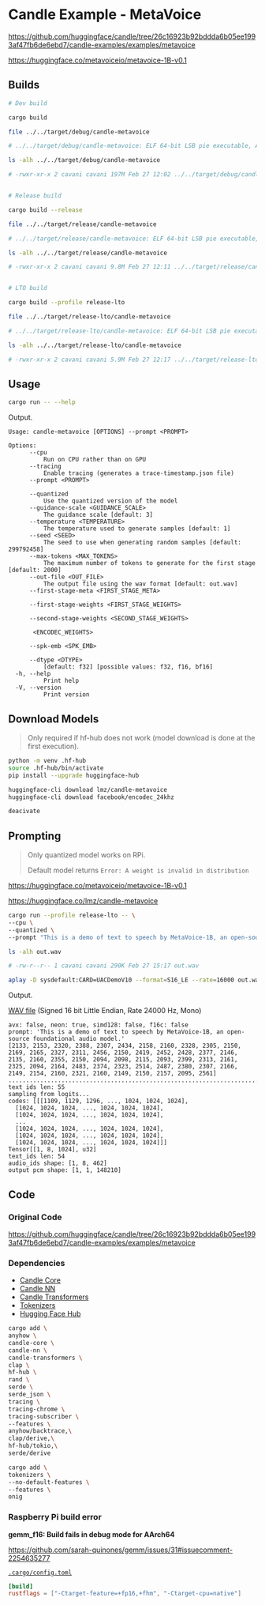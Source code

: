 # Candle Example - MetaVoice

<https://github.com/huggingface/candle/tree/26c16923b92bddda6b05ee1993af47fb6de6ebd7/candle-examples/examples/metavoice>

<https://huggingface.co/metavoiceio/metavoice-1B-v0.1>

## Builds

```sh
# Dev build

cargo build

file ../../target/debug/candle-metavoice

# ../../target/debug/candle-metavoice: ELF 64-bit LSB pie executable, ARM aarch64, version 1 (SYSV), dynamically linked, interpreter /lib/ld-linux-aarch64.so.1, BuildID[sha1]=a24e15ed4b4d1e5f33cde7fda13294b758ac9631, for GNU/Linux 3.7.0, with debug_info, not stripped

ls -alh ../../target/debug/candle-metavoice

# -rwxr-xr-x 2 cavani cavani 197M Feb 27 12:02 ../../target/debug/candle-metavoice


# Release build

cargo build --release

file ../../target/release/candle-metavoice

# ../../target/release/candle-metavoice: ELF 64-bit LSB pie executable, ARM aarch64, version 1 (SYSV), dynamically linked, interpreter /lib/ld-linux-aarch64.so.1, BuildID[sha1]=e3bb62784943e480829a306804d99a8c10ddd27d, for GNU/Linux 3.7.0, not stripped

ls -alh ../../target/release/candle-metavoice

# -rwxr-xr-x 2 cavani cavani 9.8M Feb 27 12:11 ../../target/release/candle-metavoice


# LTO build

cargo build --profile release-lto

file ../../target/release-lto/candle-metavoice

# ../../target/release-lto/candle-metavoice: ELF 64-bit LSB pie executable, ARM aarch64, version 1 (SYSV), dynamically linked, interpreter /lib/ld-linux-aarch64.so.1, BuildID[sha1]=e30d805341890ecfd5beae1336990d728e9a1929, for GNU/Linux 3.7.0, stripped

ls -alh ../../target/release-lto/candle-metavoice

# -rwxr-xr-x 2 cavani cavani 5.9M Feb 27 12:17 ../../target/release-lto/candle-metavoice
```

## Usage

```sh
cargo run -- --help
```

Output.

```text
Usage: candle-metavoice [OPTIONS] --prompt <PROMPT>

Options:
      --cpu
          Run on CPU rather than on GPU
      --tracing
          Enable tracing (generates a trace-timestamp.json file)
      --prompt <PROMPT>

      --quantized
          Use the quantized version of the model
      --guidance-scale <GUIDANCE_SCALE>
          The guidance scale [default: 3]
      --temperature <TEMPERATURE>
          The temperature used to generate samples [default: 1]
      --seed <SEED>
          The seed to use when generating random samples [default: 299792458]
      --max-tokens <MAX_TOKENS>
          The maximum number of tokens to generate for the first stage [default: 2000]
      --out-file <OUT_FILE>
          The output file using the wav format [default: out.wav]
      --first-stage-meta <FIRST_STAGE_META>

      --first-stage-weights <FIRST_STAGE_WEIGHTS>

      --second-stage-weights <SECOND_STAGE_WEIGHTS>

       <ENCODEC_WEIGHTS>

      --spk-emb <SPK_EMB>

      --dtype <DTYPE>
          [default: f32] [possible values: f32, f16, bf16]
  -h, --help
          Print help
  -V, --version
          Print version
```

## Download Models

> Only required if hf-hub does not work (model download is done at the first execution).

```sh
python -m venv .hf-hub
source .hf-hub/bin/activate
pip install --upgrade huggingface-hub

huggingface-cli download lmz/candle-metavoice
huggingface-cli download facebook/encodec_24khz

deacivate
```

## Prompting

> Only quantized model works on RPi.
>
> Default model returns ```Error: A weight is invalid in distribution```

<https://huggingface.co/metavoiceio/metavoice-1B-v0.1>

<https://huggingface.co/lmz/candle-metavoice>

```sh
cargo run --profile release-lto -- \
--cpu \
--quantized \
--prompt "This is a demo of text to speech by MetaVoice-1B, an open-source foundational audio model."

ls -alh out.wav

# -rw-r--r-- 1 cavani cavani 290K Feb 27 15:17 out.wav

aplay -D sysdefault:CARD=UACDemoV10 --format=S16_LE --rate=16000 out.wav
```

Output.

[WAV file](./output/out.wav) (Signed 16 bit Little Endian, Rate 24000 Hz, Mono)

```text
avx: false, neon: true, simd128: false, f16c: false
prompt: 'This is a demo of text to speech by MetaVoice-1B, an open-source foundational audio model.'
[2133, 2153, 2320, 2388, 2307, 2434, 2158, 2160, 2328, 2305, 2150, 2169, 2165, 2327, 2311, 2456, 2150, 2419, 2452, 2428, 2377, 2146, 2135, 2160, 2355, 2150, 2094, 2098, 2115, 2093, 2399, 2313, 2161, 2325, 2094, 2164, 2483, 2374, 2323, 2514, 2487, 2380, 2307, 2166, 2149, 2154, 2160, 2321, 2160, 2149, 2150, 2157, 2095, 2561]
.............................................................................................................................................................................................................................................................................................................................................................................................................................................................................................................................................................................................................................................................................................................................................................................................................................................................................................................................................................
text ids len: 55
sampling from logits...
codes: [[[1109, 1129, 1296, ..., 1024, 1024, 1024],
  [1024, 1024, 1024, ..., 1024, 1024, 1024],
  [1024, 1024, 1024, ..., 1024, 1024, 1024],
  ...
  [1024, 1024, 1024, ..., 1024, 1024, 1024],
  [1024, 1024, 1024, ..., 1024, 1024, 1024],
  [1024, 1024, 1024, ..., 1024, 1024, 1024]]]
Tensor[[1, 8, 1024], u32]
text_ids len: 54
audio_ids shape: [1, 8, 462]
output pcm shape: [1, 1, 148210]
```

## Code

### Original Code

<https://github.com/huggingface/candle/tree/26c16923b92bddda6b05ee1993af47fb6de6ebd7/candle-examples/examples/metavoice>

### Dependencies

- [Candle Core](https://crates.io/crates/candle-core)
- [Candle NN](https://crates.io/crates/candle-nn)
- [Candle Transformers](https://crates.io/crates/candle-transformers)
- [Tokenizers](https://crates.io/crates/tokenizers)
- [Hugging Face Hub](https://crates.io/crates/hf-hub)

```sh
cargo add \
anyhow \
candle-core \
candle-nn \
candle-transformers \
clap \
hf-hub \
rand \
serde \
serde_json \
tracing \
tracing-chrome \
tracing-subscriber \
--features \
anyhow/backtrace,\
clap/derive,\
hf-hub/tokio,\
serde/derive

cargo add \
tokenizers \
--no-default-features \
--features \
onig
```

### Raspberry Pi build error

**gemm_f16: Build fails in debug mode for AArch64**

<https://github.com/sarah-quinones/gemm/issues/31#issuecomment-2254635277>

[`.cargo/config.toml`](./.cargo/config.toml)

```toml
[build]
rustflags = ["-Ctarget-feature=+fp16,+fhm", "-Ctarget-cpu=native"]
```
